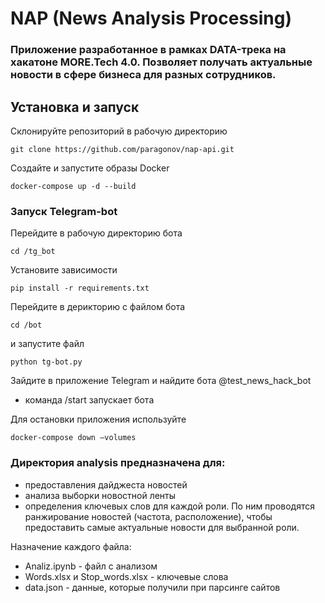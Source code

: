 # NAP (News Analysis Processing) 
### Приложение разработанное в рамках DATA-трека на хакатоне MORE.Tech 4.0. Позволяет получать актуальные новости в сфере бизнеса для разных сотрудников.


## Установка и запуск
Склонируйте репозиторий в рабочую директорию
 
 `git clone https://github.com/paragonov/nap-api.git`
 
Создайте и запустите образы Docker

`docker-compose up -d --build`

### Запуск Telegram-bot
Перейдите в рабочую директорию бота

`cd /tg_bot`

Установите зависимости

`pip install -r requirements.txt`

Перейдите в дерикторию с файлом бота

`cd /bot`

 и запустите файл
 
`python tg-bot.py`

Зайдите в приложение Telegram и найдите бота @test_news_hack_bot
- команда /start запускает бота

Для остановки приложения используйте

`docker-compose down —volumes`

### Директория analysis предназначена для: 

- предоставления дайджеста новостей
- анализа выборки новостной ленты 
- определения ключевых слов для каждой роли. По ним проводятся ранжирование новостей (частота, расположение), чтобы предоставить самые актуальные новости для выбранной роли.

Назначение каждого файла:
- Analiz.ipynb - файл с анализом
- Words.xlsx и Stop_words.xlsx - ключевые слова 
- data.json - данные, которые получили при парсинге сайтов
